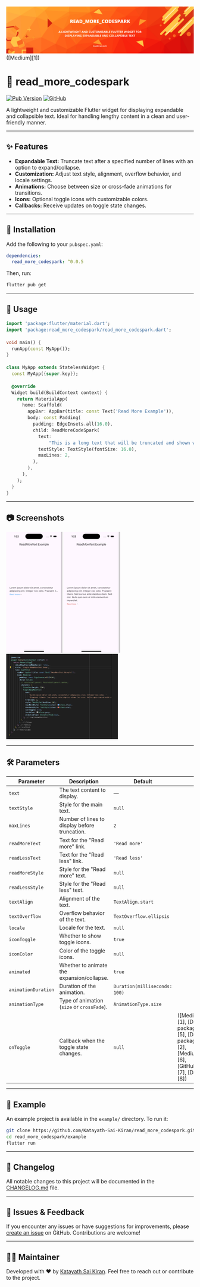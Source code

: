 

![oaicite:1](https://raw.githubusercontent.com/Katayath-Sai-Kiran/read_more_codespark/main/assets/banner.png)([Medium][1])

# 📖 read\_more\_codespark

[![Pub Version](https://img.shields.io/pub/v/read_more_codespark)](https://pub.dev/packages/read_more_codespark)
[![GitHub](https://img.shields.io/badge/GitHub-Katayath--Sai--Kiran%2Fread__more__codespark-blue?logo=github)](https://github.com/Katayath-Sai-Kiran/read_more_codespark)

A lightweight and customizable Flutter widget for displaying expandable and collapsible text. Ideal for handling lengthy content in a clean and user-friendly manner.

---

## ✨ Features

* **Expandable Text:** Truncate text after a specified number of lines with an option to expand/collapse.
* **Customization:** Adjust text style, alignment, overflow behavior, and locale settings.
* **Animations:** Choose between size or cross-fade animations for transitions.
* **Icons:** Optional toggle icons with customizable colors.
* **Callbacks:** Receive updates on toggle state changes.

---

## 🚀 Installation

Add the following to your `pubspec.yaml`:

```yaml
dependencies:
  read_more_codespark: ^0.0.5
```



Then, run:

```bash
flutter pub get
```



---

## 🧪 Usage

```dart
import 'package:flutter/material.dart';
import 'package:read_more_codespark/read_more_codespark.dart';

void main() {
  runApp(const MyApp());
}

class MyApp extends StatelessWidget {
  const MyApp({super.key});

  @override
  Widget build(BuildContext context) {
    return MaterialApp(
      home: Scaffold(
        appBar: AppBar(title: const Text('Read More Example')),
        body: const Padding(
          padding: EdgeInsets.all(16.0),
          child: ReadMoreCodeSpark(
            text:
                "This is a long text that will be truncated and shown with a 'show more' indicator. Tapping the indicator will reveal the full content. You can customize the text style, minimum lines displayed, and overflow behavior.",
            textStyle: TextStyle(fontSize: 16.0),
            maxLines: 2,
          ),
        ),
      ),
    );
  }
}
```



---

## 📷 Screenshots
<img src="https://raw.githubusercontent.com/Katayath-Sai-Kiran/read_more_codespark/main/assets/300x650-01.png" alt="Read More" width="150"/>
<img src="https://raw.githubusercontent.com/Katayath-Sai-Kiran/read_more_codespark/main/assets/300x650-02.png" alt="Read Less" width="150"/>
<img src="https://raw.githubusercontent.com/Katayath-Sai-Kiran/read_more_codespark/main/assets/300x650-03.png" alt="Code" width="300"/>

---

## 🛠️ Parameters

| Parameter           | Description                                   | Default                       |                                                                                            |
| ------------------- | --------------------------------------------- | ----------------------------- | ------------------------------------------------------------------------------------------ |
| `text`              | The text content to display.                  | —                             |                                                                                            |
| `textStyle`         | Style for the main text.                      | `null`                        |                                                                                            |
| `maxLines`          | Number of lines to display before truncation. | `2`                           |                                                                                            |
| `readMoreText`      | Text for the "Read more" link.                | `'Read more'`                 |                                                                                            |
| `readLessText`      | Text for the "Read less" link.                | `'Read less'`                 |                                                                                            |
| `readMoreStyle`     | Style for the "Read more" text.               | `null`                        |                                                                                            |
| `readLessStyle`     | Style for the "Read less" text.               | `null`                        |                                                                                            |
| `textAlign`         | Alignment of the text.                        | `TextAlign.start`             |                                                                                            |
| `textOverflow`      | Overflow behavior of the text.                | `TextOverflow.ellipsis`       |                                                                                            |
| `locale`            | Locale for the text.                          | `null`                        |                                                                                            |
| `iconToggle`        | Whether to show toggle icons.                 | `true`                        |                                                                                            |
| `iconColor`         | Color of the toggle icons.                    | `null`                        |                                                                                            |
| `animated`          | Whether to animate the expansion/collapse.    | `true`                        |                                                                                            |
| `animationDuration` | Duration of the animation.                    | `Duration(milliseconds: 100)` |                                                                                            |
| `animationType`     | Type of animation (`size` or `crossFade`).    | `AnimationType.size`          |                                                                                            |
| `onToggle`          | Callback when the toggle state changes.       | `null`                        | ([Medium][1], [Dart packages][5], [Dart packages][2], [Medium][6], [GitHub][7], [Dart][8]) |

---

## 🧩 Example

An example project is available in the `example/` directory. To run it:

```bash
git clone https://github.com/Katayath-Sai-Kiran/read_more_codespark.git
cd read_more_codespark/example
flutter run
```



---

## 📝 Changelog

All notable changes to this project will be documented in the [CHANGELOG.md](https://github.com/Katayath-Sai-Kiran/read_more_codespark/main/CHANGELOG.md) file.

---

## 🐛 Issues & Feedback

If you encounter any issues or have suggestions for improvements, please [create an issue](https://github.com/Katayath-Sai-Kiran/read_more_codespark/issues) on GitHub. Contributions are welcome!

---

## 👨‍💻 Maintainer

Developed with ❤️ by [Katayath Sai Kiran](https://github.com/Katayath-Sai-Kiran). Feel free to reach out or contribute to the project.





